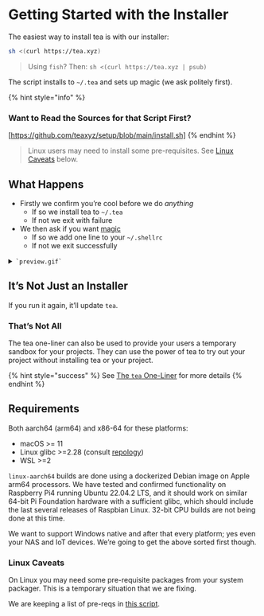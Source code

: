 # Getting Started with the Installer

The easiest way to install tea is with our installer:

```sh
sh <(curl https://tea.xyz)
```

> Using `fish`? Then: `sh <(curl https://tea.xyz | psub)`

The script installs to `~/.tea` and sets up magic (we ask politely first).

{% hint style="info" %}
### Want to Read the Sources for that Script First?
[https://github.com/teaxyz/setup/blob/main/install.sh]
{% endhint %}

> Linux users may need to install some pre-requisites.
> See [Linux Caveats](#linux-caveats) below.

## What Happens

* Firstly we confirm you’re cool before we do *anything*
    * If so we install tea to `~/.tea`
    * If not we exit with failure
* We then ask if you want [magic](../using-tea/with-magic.md)
    * If so we add one line to your `~/.shellrc`
    * If not we exit successfully

<details><summary><code>`preview.gif`</code></summary>

![charm.sh/vhs recording](https://teaxyz.github.io/setup/sample.gif)

</details>


## It’s Not Just an Installer

If you run it again, it’ll update `tea`.

### That’s Not All

The tea one-liner can also be used to provide your users a temporary sandbox
for your projects. They can use the power of tea to try out your project
without installing tea or your project.

{% hint style="success" %}
See [The `tea` One-Liner](/docs/using-tea/the-tea-one-liner.md) for more details
{% endhint %}


## Requirements

Both aarch64 (arm64) and x86-64 for these platforms:

* macOS >= 11
* Linux glibc >=2.28 (consult [repology](https://repology.org/project/glibc/versions))
* WSL >=2

`linux-aarch64` builds are done using a dockerized Debian image on Apple arm64
processors. We have tested and confirmed functionality on Raspberry Pi4 running
Ubuntu 22.04.2 LTS, and it should work on similar 64-bit Pi Foundation hardware
with a sufficient glibc, which should include the last several releases of
Raspbian Linux. 32-bit CPU builds are not being done at this time.

We want to support Windows native and after that every platform; yes even
your NAS and IoT devices. We’re going to get the above sorted first though.


### Linux Caveats

On Linux you may need some pre-requisite packages from your system packager.
This is a temporary situation that we are fixing.

We are keeping a list of pre-reqs in [this script].


[this script]: https://github.com/teaxyz/setup/blob/main/install-pre-reqs.sh
[https://github.com/teaxyz/setup/blob/main/install.sh]: https://github.com/teaxyz/setup/blob/main/install.sh
